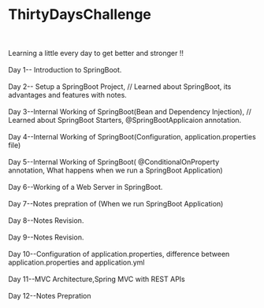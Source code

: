 # ThirtyDaysChallenge
<br>
<br>
Learning a little every day to get better and stronger !!
<br>
<br>
Day 1-- Introduction to SpringBoot.
<br>
<br>
Day 2-- Setup a SpringBoot Project, // Learned about SpringBoot, its advantages and features with notes.
<br>
<br>
Day 3--Internal Working of SpringBoot(Bean and Dependency Injection), // Learned about SpringBoot Starters, @SpringBootApplicaion annotation. 
<br>
<br>
Day 4--Internal Working of SpringBoot(Configuration, application.properties file)
<br>
<br>
Day 5--Internal Working of SpringBoot( @ConditionalOnProperty annotation, What happens when we run a SpringBoot Application)
<br>
<br>
Day 6--Working of a Web Server in SpringBoot.
<br>
<br>
Day 7--Notes prepration of (When we run SpringBoot Application)
<br>
<br>
Day 8--Notes Revision.
<br>
<br>
Day 9--Notes Revision.
<br>
<br>
Day 10--Configuration of application.properties, difference between application.properties and application.yml
<br>
<br>
Day 11--MVC Architecture,Spring MVC with REST APIs
<br>
<br>
Day 12--Notes Prepration

